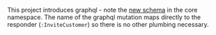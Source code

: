 This project introduces graphql - note the [new schema](src/core.clj) in the core namespace.  The name of the graphql mutation maps directly to the responder (`:InviteCustomer`) so there is no other plumbing necessary.

